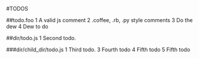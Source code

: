 #TODOS

##todo.foo
1 A valid js comment
2 .coffee, .rb, .py style comments
3 Do the dew
4 Dew to do

##dir/todo.js
1 Second todo.

###dir/child_dir/todo.js
1 Third todo.
3 Fourth todo
4 Fifth todo
5 Fifth todo
